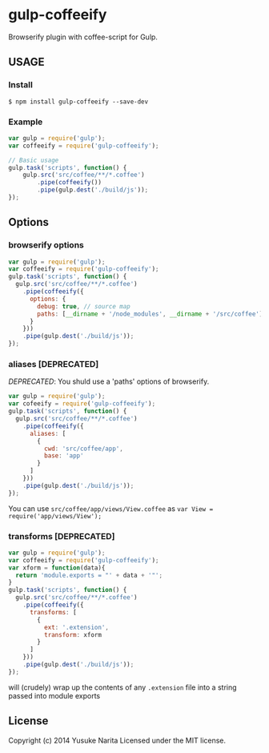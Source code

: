 # gulp-coffeeify

Browserify plugin with coffee-script for Gulp.

## USAGE

### Install

```
$ npm install gulp-coffeeify --save-dev
```

### Example

```javascript
var gulp = require('gulp');
var coffeeify = require('gulp-coffeeify');

// Basic usage
gulp.task('scripts', function() {
	gulp.src('src/coffee/**/*.coffee')
		.pipe(coffeeify())
		.pipe(gulp.dest('./build/js'));
});
```

## Options

### browserify options

```javascript
var gulp = require('gulp');
var coffeeify = require('gulp-coffeeify');
gulp.task('scripts', function() {
  gulp.src('src/coffee/**/*.coffee')
    .pipe(coffeeify({
      options: {
        debug: true, // source map
        paths: [__dirname + '/node_modules', __dirname + '/src/coffee']
      }
    }))
    .pipe(gulp.dest('./build/js'));
});
```

### aliases [DEPRECATED]

*DEPRECATED*: You shuld use a 'paths' options of browserify.

```javascript
var gulp = require('gulp');
var cofeeify = require('gulp-coffeeify');
gulp.task('scripts', function() {
  gulp.src('src/coffee/**/*.coffee')
    .pipe(coffeeify({
      aliases: [
        {
          cwd: 'src/coffee/app',
          base: 'app'
        }
      ]
    }))
    .pipe(gulp.dest('./build/js'));
});
```

You can use `src/coffee/app/views/View.coffee` as `var View = require('app/views/View');`

### transforms [DEPRECATED]

```javascript
var gulp = require('gulp');
var coffeeify = require('gulp-coffeeify');
var xform = function(data){
  return 'module.exports = "' + data + '"';
}
gulp.task('scripts', function() {
  gulp.src('src/coffee/**/*.coffee')
    .pipe(coffeeify({
      transforms: [
        {
          ext: '.extension',
          transform: xform
        }
      ]
    }))
    .pipe(gulp.dest('./build/js'));
});
```

will (crudely) wrap up the contents of any `.extension` file into a string passed into module exports

## License
Copyright (c) 2014 Yusuke Narita
Licensed under the MIT license.

